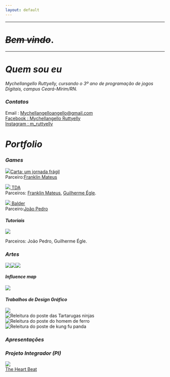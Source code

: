 ```yaml
---
layout: default
---
```

* * *
# _~~Bem vindo~~_.
* * *
# _Quem sou eu_

_Mychellangello Ruttyelly, cursando o 3º ano de programação de jogos Digitais, campus Ceará-Mirim/RN._  

### _Contatos_

Email : Mychellangelloangello@gmail.com   
[Facebook : Mychellangello Ruttyelly](https://www.facebook.com/mychellangello.ruttyelly/)  
[Instagram : m_ruttyelly](https://www.instagram.com/m_ruttyelly/)  


# _Portfolio_

### _Games_

[![](CartaumaJornada.png)Carta: um jornada frágil](https://mychellangello.github.io/Carta%20uma%20jornada%20fr%C3%A1gil/)  
Parceiro:[Franklin Mateus](https://thewordkh.github.io/)

[![](TDA.png) TDA](https://mychellangello.github.io/tdaf/)  
Parceiros: [Franklin Mateus](https://thewordkh.github.io/), [Guilherme Égle](https://guiegle.github.io/).

[![](Balder.png) Balder](https://mychellangello.github.io/Balder/)  
Parceiro:[João Pedro](https://bixcoito.github.io/)


#### _Tutoriais_

[![](Multi-idiomas)](https://drive.google.com/file/d/1xJXiLN-2qKVClKPrLnmwUOXI1nsXZThe/view)

Parceiros: João Pedro, Guilherme Égle.

### _Artes_  
![](persona.png)![](Carta-Eletronica.gif)![](Espada.gif)

#### _Influence map_  
![](Map.png)
  
#### _Trabalhos de Design Gráfico_  
![](cell.png)  
![Releitura do poste das Tartarugas ninjas](tmnt.png)
![Releitura do poste do homem de ferro](iron.png)  
![Releitura do poste de kung fu panda](kung.png)  
### _Apresentações_

### _Projeto Integrador (PI)_  
[![](lIFE.png)](https://bixcoito.github.io/TheHeartBeat/)  
[The Heart Beat](https://bixcoito.github.io/TheHeartBeat/)

